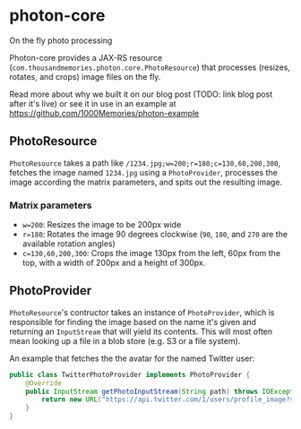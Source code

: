 photon-core
===========

On the fly photo processing

Photon-core provides a JAX-RS resource (`com.thousandmemories.photon.core.PhotoResource`) that processes (resizes, rotates, and crops) image files on the fly.

Read more about why we built it on our blog post (TODO: link blog post after it's live) or see it in use in an example at https://github.com/1000Memories/photon-example


## PhotoResource
`PhotoResource` takes a path like `/1234.jpg;w=200;r=180;c=130,60,200,300`, fetches the image named `1234.jpg` using a `PhotoProvider`, processes the image according the matrix parameters, and spits out the resulting image.

### Matrix parameters

- `w=200`: Resizes the image to be 200px wide
- `r=180`: Rotates the image 90 degrees clockwise (`90`, `180`, and `270` are the available rotation angles)
- `c=130,60,200,300`: Crops the image 130px from the left, 60px from the top, with a width of 200px and a height of 300px.


## PhotoProvider

`PhotoResource`'s contructor takes an instance of `PhotoProvider`, which is responsible for finding the image based on the name it's given and returning an `InputStream` that will yield its contents.
This will most often mean looking up a file in a blob store (e.g. S3 or a file system).

An example that fetches the the avatar for the named Twitter user:
```java
public class TwitterPhotoProvider implements PhotoProvider {
    @Override
    public InputStream getPhotoInputStream(String path) throws IOException {
        return new URL("https://api.twitter.com/1/users/profile_image?size=original&screen_name=" + path).openStream();
    }
}
```
